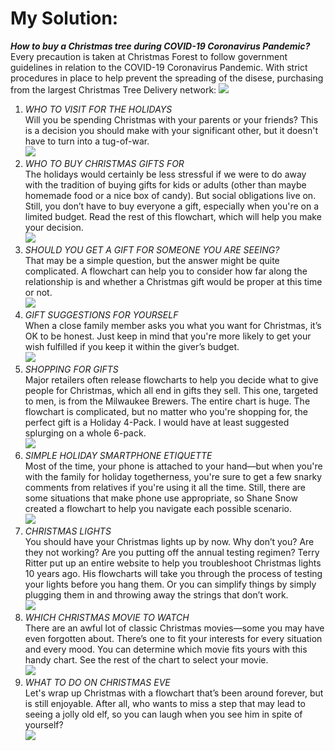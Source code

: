 # My Solution:
_**How to buy a Christmas tree during COVID-19 Coronavirus Pandemic?**_</br>
Every precaution is taken at Christmas Forest to follow government guidelines in relation to the COVID-19 Coronavirus Pandemic. With strict procedures in place to help prevent the spreading of the disese, purchasing from the largest Christmas Tree Delivery network:
![](https://github.com/mbodale/WADe-hackathon-2/blob/main/FlowChart.png)</br>
1. _*WHO TO VISIT FOR THE HOLIDAYS*_</br>
Will you be spending Christmas with your parents or your friends? This is a decision you should make with your significant other, but it doesn't have to turn into a tug-of-war.</br>
![](https://github.com/mbodale/WADe-hackathon-2/blob/main/family%20christmas%20holidays%20flowchart.png)</br>
2. _*WHO TO BUY CHRISTMAS GIFTS FOR*_</br>
The holidays would certainly be less stressful if we were to do away with the tradition of buying gifts for kids or adults (other than maybe homemade food or a nice box of candy). But social obligations live on. Still, you don’t have to buy everyone a gift, especially when you're on a limited budget. Read the rest of this flowchart, which will help you make your decision.</br>
![](https://github.com/mbodale/WADe-hackathon-2/blob/main/christmas%20buy%20gift.png)</br>
3. _*SHOULD YOU GET A GIFT FOR SOMEONE YOU ARE SEEING?*_</br>
That may be a simple question, but the answer might be quite complicated. A flowchart can help you to consider how far along the relationship is and whether a Christmas gift would be proper at this time or not.</br>
![](https://github.com/mbodale/WADe-hackathon-2/blob/main/dating.png)</br>
4. _*GIFT SUGGESTIONS FOR YOURSELF*_</br>
When a close family member asks you what you want for Christmas, it’s OK to be honest. Just keep in mind that you're more likely to get your wish fulfilled if you keep it within the giver’s budget.</br>
![](https://github.com/mbodale/WADe-hackathon-2/blob/main/gift%20suggestion.png)</br>
5. _*SHOPPING FOR GIFTS*_</br>
Major retailers often release flowcharts to help you decide what to give people for Christmas, which all end in gifts they sell. This one, targeted to men, is from the Milwaukee Brewers. The entire chart is huge. The flowchart is complicated, but no matter who you're shopping for, the perfect gift is a Holiday 4-Pack. I would have at least suggested splurging on a whole 6-pack.</br>
![](https://github.com/mbodale/WADe-hackathon-2/blob/main/shopping%20for%20gifts.png)</br>
6. _*SIMPLE HOLIDAY SMARTPHONE ETIQUETTE*_</br>
Most of the time, your phone is attached to your hand—but when you're with the family for holiday togetherness, you're sure to get a few snarky comments from relatives if you're using it all the time. Still, there are some situations that make phone use appropriate, so Shane Snow created a flowchart to help you navigate each possible scenario.</br>
![](https://github.com/mbodale/WADe-hackathon-2/blob/main/christmas%20lights%20phone.png)</br>
7. _*CHRISTMAS LIGHTS*_</br>
You should have your Christmas lights up by now. Why don’t you? Are they not working? Are you putting off the annual testing regimen? Terry Ritter put up an entire website to help you troubleshoot Christmas lights 10 years ago. His flowcharts will take you through the process of testing your lights before you hang them. Or you can simplify things by simply plugging them in and throwing away the strings that don’t work.</br>
![](https://github.com/mbodale/WADe-hackathon-2/blob/main/christmas%20lights.png)</br>
8. _*WHICH CHRISTMAS MOVIE TO WATCH*_</br>
There are an awful lot of classic Christmas movies—some you may have even forgotten about. There’s one to fit your interests for every situation and every mood. You can determine which movie fits yours with this handy chart. See the rest of the chart to select your movie.</br>
![](https://github.com/mbodale/WADe-hackathon-2/blob/main/christmas%20movies.png)</br>
9. _*WHAT TO DO ON CHRISTMAS EVE*_</br>
Let's wrap up Christmas with a flowchart that’s been around forever, but is still enjoyable. After all, who wants to miss a step that may lead to seeing a jolly old elf, so you can laugh when you see him in spite of yourself?</br>
![](https://github.com/mbodale/WADe-hackathon-2/blob/main/xmas%20flowchart.png)</br>

